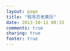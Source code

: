 ```yaml
---
layout: page
title: "程序员老黄历"
date: 2013-10-11 00:33
comments: true
sharing: true
footer: true
---
```


<object style="border:0px" type="text/x-scriptlet" data="huangli.html" width=100% height=700></object> 
<object style="border:0px" type="text/x-scriptlet" data="qiuqian.html" width=100% height=600></object> 
